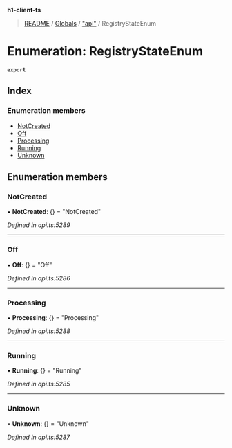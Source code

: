 **h1-client-ts**

> [README](../README.md) / [Globals](../globals.md) / ["api"](../modules/_api_.md) / RegistryStateEnum

# Enumeration: RegistryStateEnum

**`export`** 

## Index

### Enumeration members

* [NotCreated](_api_.registrystateenum.md#notcreated)
* [Off](_api_.registrystateenum.md#off)
* [Processing](_api_.registrystateenum.md#processing)
* [Running](_api_.registrystateenum.md#running)
* [Unknown](_api_.registrystateenum.md#unknown)

## Enumeration members

### NotCreated

•  **NotCreated**: {} = "NotCreated"

*Defined in api.ts:5289*

___

### Off

•  **Off**: {} = "Off"

*Defined in api.ts:5286*

___

### Processing

•  **Processing**: {} = "Processing"

*Defined in api.ts:5288*

___

### Running

•  **Running**: {} = "Running"

*Defined in api.ts:5285*

___

### Unknown

•  **Unknown**: {} = "Unknown"

*Defined in api.ts:5287*
